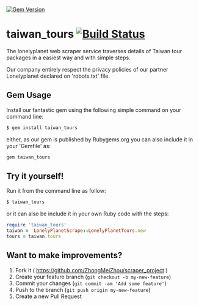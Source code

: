 [![Gem Version](https://badge.fury.io/rb/taiwan_tours.svg)](https://badge.fury.io/rb/taiwan_tours)

# taiwan_tours [![Build Status](https://travis-ci.org/ZhongMeiZhou/scraper_project.svg)](https://travis-ci.org/ZhongMeiZhou/scraper_project)

 The lonelyplanet web scraper service traverses details of Taiwan tour packages in a easiest way and with simple steps.

 Our company entirely respect the privacy policies of our partner Lonelyplanet declared on 'robots.txt' file.


## Gem Usage

 Install our fantastic gem using the following simple command on your command line:

 ```sh
 $ gem install taiwan_tours
 ```

 either, as our gem is published by Rubygems.org you can also include it in your 'Gemfile' as:

 ```ruby
 gem taiwan_tours
 ```

## Try it yourself!
 Run it from the command line as follow:

 ```sh
 $ taiwan_tours
 ```

 or it can also be include it in your own Ruby code with the steps:

```ruby
require 'taiwan_tours'
taiwan =  LonelyPlanetScrape::LonelyPlanetTours.new
tours = taiwan.tours
```

## Want to make improvements?

1. Fork it ( https://github.com/ZhongMeiZhou/scraper_project )
2. Create your feature branch (`git checkout -b my-new-feature`)
3. Commit your changes (`git commit -am 'Add some feature'`)
4. Push to the branch (`git push origin my-new-feature`)
5. Create a new Pull Request
